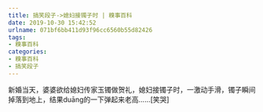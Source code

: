 ```yaml
---
title: 搞笑段子->媳妇接镯子时 | 糗事百科
date: 2019-10-30 15:42:52
urlname: 071bf6bb411d93f96cc6560b55d82426
tags: 
- 糗事百科
categories:
- 糗事百科
- 搞笑段子
---
```

新婚当天，婆婆欲给媳妇传家玉镯做贺礼，媳妇接镯子时，一激动手滑，镯子瞬间掉落到地上，结果duāng的一下弹起来老高……[笑哭]


